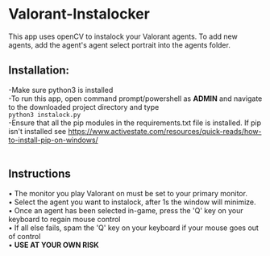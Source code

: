 # Valorant-Instalocker

This app uses openCV to instalock your Valorant agents. To add new agents, add the agent's agent select portrait into the agents folder.

## Installation:
-Make sure python3 is installed <br>
-To run this app, open command prompt/powershell as __ADMIN__ and navigate to the downloaded project directory and type <br> ```python3 instalock.py```<br>
-Ensure that all the pip modules in the requirements.txt file is installed. If pip isn't installed see https://www.activestate.com/resources/quick-reads/how-to-install-pip-on-windows/
<br>
<br>
## Instructions
• The monitor you play Valorant on must be set to your primary monitor. <br>
• Select the agent you want to instalock, after 1s the window will minimize. <br>
• Once an agent has been selected in-game, press the 'Q' key on your keyboard to regain mouse control <br>
• If all else fails, spam the 'Q' key on your keyboard if your mouse goes out of control <br>
• __USE AT YOUR OWN RISK__ <br>
